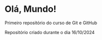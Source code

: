 # Olá, Mundo!
 Primeiro repositório do curso de Git e GitHub
 
 Repositório criado durante o dia 16/10/2024

